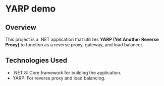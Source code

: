 # **YARP demo**

## **Overview**
This project is a .NET application that utilizes **YARP (Yet Another Reverse Proxy)** to function as a reverse proxy, gateway, and load balancer. 

## **Technologies Used**
- .NET 8: Core framework for building the application.
- YARP: For reverse proxy and load balancing.
